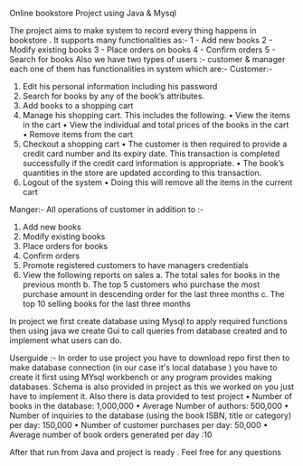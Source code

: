 Online bookstore Project using Java & Mysql

The project aims to make system to record every thing happens in bookstore . It supports many functionalities as:-
1 - Add new books
2 - Modify existing books
3 - Place orders on books
4 - Confirm orders
5 - Search for books
Also we have two types of users :- customer & manager each one of them has functionalities in system which are:-
Customer:- 
1. Edit his personal information including his password
2. Search for books by any of the book’s attributes. 
3. Add books to a shopping cart
4. Manage his shopping cart. This includes the following.
• View the items in the cart
• View the individual and total prices of the books in the cart
• Remove items from the cart
5. Checkout a shopping cart
• The customer is then required to provide a credit card number and its expiry date.
This transaction is completed successfully if the credit card information is appropriate.
• The book’s quantities in the store are updated according to this transaction.
6. Logout of the system
• Doing this will remove all the items in the current cart

Manger:-
All operations of customer in addition to :-
1. Add new books
2. Modify existing books
3. Place orders for books
4. Confirm orders
5. Promote registered customers to have managers credentials
6. View the following reports on sales
a. The total sales for books in the previous month
b. The top 5 customers who purchase the most purchase amount in descending order for the
last three months
c. The top 10 selling books for the last three months

In project we first create database using Mysql to apply required functions
then using java we create Gui to call queries from database created and to implement what users can do.


Userguide :-
In order to use project you have to download repo first then to make database connection (in our case it's local database ) you have to create it first using
MYsql workbench or any program provides making databases. Schema is also provided in project as this we worked on you just have to implement it.
Also there is data provided to test project
• Number of books in the database: 1,000,000
• Average Number of authors: 500,000
• Number of inquiries to the database (using the book ISBN, title or category) per day: 150,000
• Number of customer purchases per day: 50,000
• Average number of book orders generated per day :10

After that run from Java and project is ready .
Feel free for any questions

